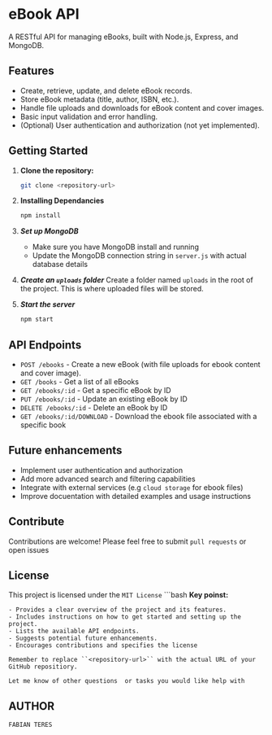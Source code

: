 # eBook API

A RESTful API for managing eBooks, built with Node.js, Express, and MongoDB.

## Features

- Create, retrieve, update, and delete eBook records.
- Store eBook metadata (title, author, ISBN, etc.).
- Handle file uploads and downloads for eBook content and cover images.
- Basic input validation and error handling.
- (Optional) User authentication and authorization (not yet implemented).

## Getting Started

1. **Clone the repository:**

   ```bash
   git clone <repository-url>

2. **Installing Dependancies**

    ```bash
    npm install

3. ***Set up MongoDB***

    - Make sure you have MongoDB install and running
    - Update the MongoDB connection string in `server.js` with actual database details

4. ***Create an `uploads` folder***
    Create a folder named  `uploads` in the root of the project. This is where uploaded files will be stored.

5. ***Start the server***
    ```bash
    npm start

## API Endpoints
-  ``POST /ebooks`` - Create a new eBook (with file uploads for ebook content and cover image).
- ``GET /books`` - Get a list of all eBooks
- ``GET /ebooks/:id`` - Get a specific eBook by ID
- ``PUT /ebooks/:id`` - Update an existing eBook by ID
- ``DELETE /ebooks/:id`` - Delete an eBook by ID
- ``GET /ebooks/:id/DOWNLOAD`` - Download the ebook file associated with a specific book

## Future enhancements
- Implement user authentication and authorization
- Add more advanced search and filtering capabilities
- Integrate with external services (e.g ``cloud storage`` for ebook files)
- Improve docuentation with detailed examples and usage instructions

## Contribute
Contributions are welcome! Please feel free to submit ``pull requests`` or open issues

## License
This project is licensed under the ``MIT License``
    ```bash
    **Key poinst:**

    - Provides a clear overview of the project and its features.
    - Includes instructions on how to get started and setting up the project.
    - Lists the available API endpoints.
    - Suggests potential future enhancements.
    - Encourages contributions and specifies the license

    Remember to replace ``<repository-url>`` with the actual URL of your GitHub repositiory.

    Let me know of other questions  or tasks you would like help with

## AUTHOR
``FABIAN TERES``